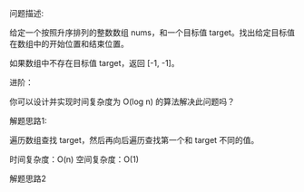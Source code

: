 问题描述:

给定一个按照升序排列的整数数组 nums，和一个目标值 target。找出给定目标值在数组中的开始位置和结束位置。

如果数组中不存在目标值 target，返回 [-1, -1]。

进阶：

你可以设计并实现时间复杂度为 O(log n) 的算法解决此问题吗？


解题思路1:

遍历数组查找 target，然后再向后遍历查找第一个和 target 不同的值。

时间复杂度：O(n)
空间复杂度：O(1)

解题思路2


